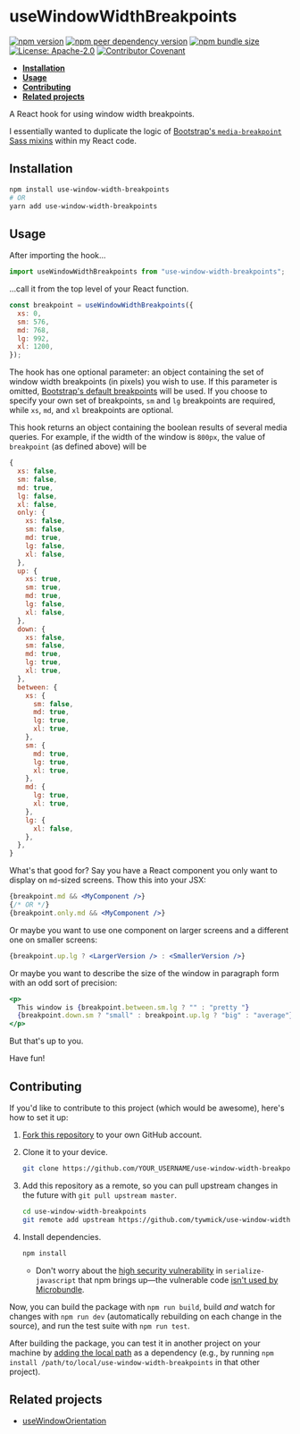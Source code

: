 # useWindowWidthBreakpoints

[![npm version](https://img.shields.io/npm/v/use-window-width-breakpoints)](https://www.npmjs.com/package/use-window-width-breakpoints "View this package on npm")
[![npm peer dependency version](https://img.shields.io/npm/dependency-version/use-window-width-breakpoints/peer/react)](https://www.npmjs.com/package/use-window-width-breakpoints "View this package on npm")
[![npm bundle size](https://img.shields.io/bundlephobia/minzip/use-window-width-breakpoints)](https://bundlephobia.com/result?p=use-window-width-breakpoints "View this package on BundlePhobia")
[![License: Apache-2.0](https://img.shields.io/npm/l/use-window-width-breakpoints)](/LICENSE)
[![Contributor Covenant](https://img.shields.io/badge/Contributor%20Covenant-v2.0-ff69b4.svg)](/CODE_OF_CONDUCT.md)

- **[Installation](#installation)**
- **[Usage](#usage)**
- **[Contributing](#contributing)**
- **[Related projects](#related-projects)**

A React hook for using window width breakpoints.

I essentially wanted to duplicate the logic of [Bootstrap's `media-breakpoint` Sass mixins](https://getbootstrap.com/docs/4.5/layout/overview/#responsive-breakpoints) within my React code.

<h2 id="installation">Installation</h2>

```sh
npm install use-window-width-breakpoints
# OR
yarn add use-window-width-breakpoints
```

<h2 id="usage">Usage</h2>

After importing the hook...

```js
import useWindowWidthBreakpoints from "use-window-width-breakpoints";
```

...call it from the top level of your React function.

```js
const breakpoint = useWindowWidthBreakpoints({
  xs: 0,
  sm: 576,
  md: 768,
  lg: 992,
  xl: 1200,
});
```

The hook has one optional parameter: an object containing the set of window width breakpoints (in pixels) you wish to use. If this parameter is omitted, [Bootstrap's default breakpoints](https://getbootstrap.com/docs/4.5/layout/overview/#containers) will be used. If you choose to specify your own set of breakpoints, `sm` and `lg` breakpoints are required, while `xs`, `md`, and `xl` breakpoints are optional.

This hook returns an object containing the boolean results of several media queries. For example, if the width of the window is `800px`, the value of `breakpoint` (as defined above) will be

```js
{
  xs: false,
  sm: false,
  md: true,
  lg: false,
  xl: false,
  only: {
    xs: false,
    sm: false,
    md: true,
    lg: false,
    xl: false,
  },
  up: {
    xs: true,
    sm: true,
    md: true,
    lg: false,
    xl: false,
  },
  down: {
    xs: false,
    sm: false,
    md: true,
    lg: true,
    xl: true,
  },
  between: {
    xs: {
      sm: false,
      md: true,
      lg: true,
      xl: true,
    },
    sm: {
      md: true,
      lg: true,
      xl: true,
    },
    md: {
      lg: true,
      xl: true,
    },
    lg: {
      xl: false,
    },
  },
}
```

What's that good for? Say you have a React component you only want to display on `md`-sized screens. Thow this into your JSX:

```jsx
{breakpoint.md && <MyComponent />}
{/* OR */}
{breakpoint.only.md && <MyComponent />}
```

Or maybe you want to use one component on larger screens and a different one on smaller screens:

```jsx
{breakpoint.up.lg ? <LargerVersion /> : <SmallerVersion />}
```

Or maybe you want to describe the size of the window in paragraph form with an odd sort of precision:

```jsx
<p>
  This window is {breakpoint.between.sm.lg ? "" : "pretty "}
  {breakpoint.down.sm ? "small" : breakpoint.up.lg ? "big" : "average"}.
</p>
```

But that's up to you.

Have fun!

<h2 id="contributing">Contributing</h2>

If you'd like to contribute to this project (which would be awesome), here's how to set it up:

1. [Fork this repository](https://docs.github.com/en/github/getting-started-with-github/fork-a-repo) to your own GitHub account.

2. Clone it to your device.

   ```sh
   git clone https://github.com/YOUR_USERNAME/use-window-width-breakpoints.git
   ```

3. Add this repository as a remote, so you can pull upstream changes in the future with `git pull upstream master`.

   ```sh
   cd use-window-width-breakpoints
   git remote add upstream https://github.com/tywmick/use-window-width-breakpoints.git
   ```

4. Install dependencies.

   ```sh
   npm install
   ```

   - Don't worry about the [high security vulnerability](https://github.com/developit/microbundle/issues/695) in `serialize-javascript` that npm brings up—the vulnerable code [isn't used by Microbundle](https://github.com/developit/microbundle/issues/695#issuecomment-672773094).

Now, you can build the package with `npm run build`, build _and_ watch for changes with `npm run dev` (automatically rebuilding on each change in the source), and run the test suite with `npm run test`.

After building the package, you can test it in another project on your machine by [adding the local path](https://docs.npmjs.com/files/package.json#local-paths) as a dependency (e.g., by running `npm install /path/to/local/use-window-width-breakpoints` in that other project).

<h2 id="related-projects">Related projects</h2>

- [useWindowOrientation](https://github.com/tywmick/use-window-orientation)
